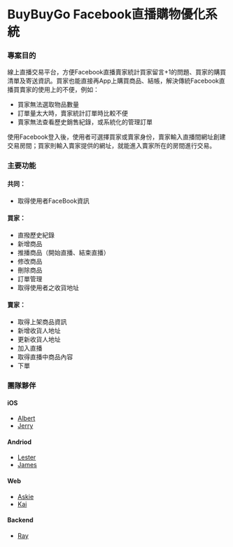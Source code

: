 # BuyBuyGo Facebook直播購物優化系統


### 專案目的

線上直播交易平台，方便Facebook直播賣家統計買家留言+1的問題、買家的購買清單及寄送資訊。買家也能直接再App上購買商品、結帳，解決傳統Facebook直播買賣家的使用上的不便，例如：

- 買家無法選取物品數量
- 訂單量太大時，賣家統計訂單時比較不便
- 賣家無法查看歷史銷售紀錄，或系統化的管理訂單

使用Facebook登入後，使用者可選擇買家或賣家身份，賣家輸入直播間網址創建交易房間；買家則輸入賣家提供的網址，就能進入賣家所在的房間進行交易。


### 主要功能

#### 共同：
- 取得使用者FaceBook資訊

#### 買家：
- 直撥歷史紀錄
- 新增商品
- 推播商品（開始直播、結束直播）
- 修改商品
- 刪除商品
- 訂單管理
- 取得使用者之收貨地址

#### 賣家：
- 取得上架商品資訊
- 新增收貨人地址
- 更新收貨人地址
- 加入直播
- 取得直播中商品內容
- 下單

### 團隊夥伴

#### iOS 
- [Albert](https://github.com/asdfg51014/FacebookLiveStreamingShopingApp)
- [Jerry](https://github.com/aa08666/Livestream-shopping_iOS)

#### Andriod
- [Lester](https://github.com/jhengjhe/BuyBuyGo)
- [James](https://github.com/tn710617/FacebookOptimizedLiveStreamSellingSystem)

#### Web 
- [Askie](https://github.com/askiebaby/buy-everything)
- [Kai](https://github.com/LiaoYingKai/comeBuy)


#### Backend

- [Ray](https://github.com/tn710617/FacebookOptimizedLiveStreamSellingSystem)




